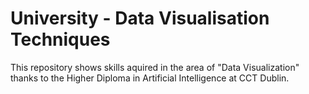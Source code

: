 # University - Data Visualisation Techniques

This repository shows skills aquired in the area of "Data Visualization" thanks to the Higher Diploma in Artificial Intelligence at CCT Dublin.
